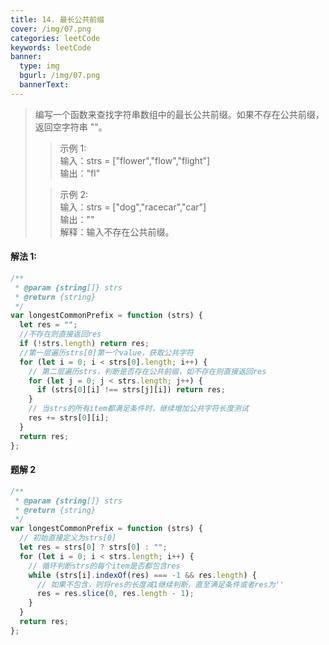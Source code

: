 ```yaml
---
title: 14. 最长公共前缀
cover: /img/07.png
categories: leetCode
keywords: leetCode
banner:
  type: img
  bgurl: /img/07.png
  bannerText:
---
```


<!-- @format -->

> 编写一个函数来查找字符串数组中的最长公共前缀。如果不存在公共前缀，返回空字符串 ""。
>
> > 示例 1:<br>输入：strs = ["flower","flow","flight"]<br>输出："fl"
>
> > 示例 2:<br>输入：strs = ["dog","racecar","car"]<br>输出：""<br>解释：输入不存在公共前缀。

#### 解法 1:

```javascript
/**
 * @param {string[]} strs
 * @return {string}
 */
var longestCommonPrefix = function (strs) {
  let res = "";
  //不存在则直接返回res
  if (!strs.length) return res;
  //第一层遍历strs[0]第一个value，获取公共字符
  for (let i = 0; i < strs[0].length; i++) {
    // 第二层遍历strs，判断是否存在公共前缀，如不存在则直接返回res
    for (let j = 0; j < strs.length; j++) {
      if (strs[0][i] !== strs[j][i]) return res;
    }
    // 当strs的所有item都满足条件时，继续增加公共字符长度测试
    res += strs[0][i];
  }
  return res;
};
```

#### 题解 2

```javascript
/**
 * @param {string[]} strs
 * @return {string}
 */
var longestCommonPrefix = function (strs) {
  // 初始直接定义为strs[0]
  let res = strs[0] ? strs[0] : "";
  for (let i = 0; i < strs.length; i++) {
    // 循环判断strs的每个item是否都包含res
    while (strs[i].indexOf(res) === -1 && res.length) {
      // 如果不包含，则将res的长度减1继续判断，直至满足条件或者res为''
      res = res.slice(0, res.length - 1);
    }
  }
  return res;
};
```
